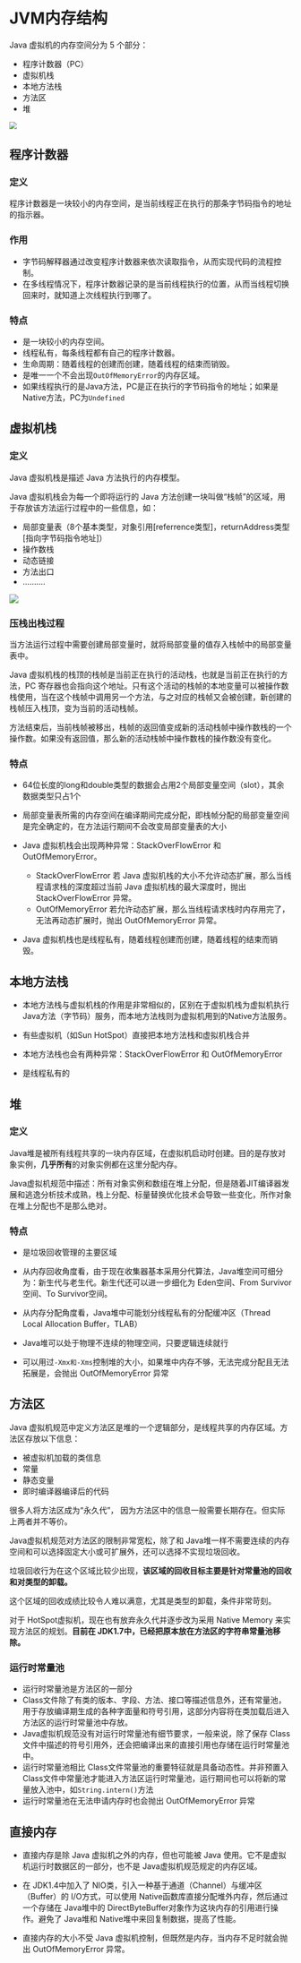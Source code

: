 # JVM内存结构

 Java 虚拟机的内存空间分为 5 个部分： 

- 程序计数器（PC）
- 虚拟机栈
- 本地方法栈
- 方法区
- 堆

<img src="./imgs/memory_struct.jpg" style="zoom:80%;" />

## 程序计数器

### 定义

程序计数器是一块较小的内存空间，是当前线程正在执行的那条字节码指令的地址的指示器。 

### 作用

-  字节码解释器通过改变程序计数器来依次读取指令，从而实现代码的流程控制。 
-  在多线程情况下，程序计数器记录的是当前线程执行的位置，从而当线程切换回来时，就知道上次线程执行到哪了。 

### 特点

- 是一块较小的内存空间。 
- 线程私有，每条线程都有自己的程序计数器。 
- 生命周期：随着线程的创建而创建，随着线程的结束而销毁。 
- 是唯一一个不会出现`OutOfMemoryError`的内存区域。 
- 如果线程执行的是Java方法，PC是正在执行的字节码指令的地址；如果是Native方法，PC为` Undefined `

## 虚拟机栈

### 定义

 Java 虚拟机栈是描述 Java 方法执行的内存模型。 

 Java 虚拟机栈会为每一个即将运行的 Java 方法创建一块叫做“栈帧”的区域，用于存放该方法运行过程中的一些信息，如： 

- 局部变量表（8个基本类型，对象引用[referrence类型]，returnAddress类型[指向字节码指令地址]）
- 操作数栈
- 动态链接
- 方法出口
- ..........

![](./imgs/jvm-stack.jpg)

### 压栈出栈过程

当方法运行过程中需要创建局部变量时，就将局部变量的值存入栈帧中的局部变量表中。

Java 虚拟机栈的栈顶的栈帧是当前正在执行的活动栈，也就是当前正在执行的方法，PC 寄存器也会指向这个地址。只有这个活动的栈帧的本地变量可以被操作数栈使用，当在这个栈帧中调用另一个方法，与之对应的栈帧又会被创建，新创建的栈帧压入栈顶，变为当前的活动栈帧。

方法结束后，当前栈帧被移出，栈帧的返回值变成新的活动栈帧中操作数栈的一个操作数。如果没有返回值，那么新的活动栈帧中操作数栈的操作数没有变化。

### 特点

- 64位长度的long和double类型的数据会占用2个局部变量空间（slot），其余数据类型只占1个
- 局部变量表所需的内存空间在编译期间完成分配，即栈帧分配的局部变量空间是完全确定的，在方法运行期间不会改变局部变量表的大小
- Java 虚拟机栈会出现两种异常：StackOverFlowError 和 OutOfMemoryError。
  - StackOverFlowError 若 Java 虚拟机栈的大小不允许动态扩展，那么当线程请求栈的深度超过当前 Java 虚拟机栈的最大深度时，抛出 StackOverFlowError 异常。
  - OutOfMemoryError 若允许动态扩展，那么当线程请求栈时内存用完了，无法再动态扩展时，抛出 OutOfMemoryError 异常。

- Java 虚拟机栈也是线程私有，随着线程创建而创建，随着线程的结束而销毁。 

## 本地方法栈

- 本地方法栈与虚拟机栈的作用是非常相似的，区别在于虚拟机栈为虚拟机执行Java方法（字节码）服务，而本地方法栈则为虚拟机用到的Native方法服务。

- 有些虚拟机（如Sun HotSpot）直接把本地方法栈和虚拟机栈合并
- 本地方法栈也会有两种异常：StackOverFlowError 和 OutOfMemoryError
- 是线程私有的

## 堆

### 定义

Java堆是被所有线程共享的一块内存区域，在虚拟机启动时创建。目的是存放对象实例，**几乎所有**的对象实例都在这里分配内存。

Java虚拟机规范中描述：所有对象实例和数组在堆上分配，但是随着JIT编译器发展和逃逸分析技术成熟，栈上分配、标量替换优化技术会导致一些变化，所作对象在堆上分配也不是那么绝对。

### 特点

- 是垃圾回收管理的主要区域
- 从内存回收角度看，由于现在收集器基本采用分代算法，Java堆空间可细分为：新生代与老生代。新生代还可以进一步细化为 Eden空间、From Survivor空间、To Survivor空间。
- 从内存分配角度看，Java堆中可能划分线程私有的分配缓冲区（Thread Local Allocation Buffer，TLAB）

- Java堆可以处于物理不连续的物理空间，只要逻辑连续就行
- 可以用过`-Xmx和-Xms`控制堆的大小，如果堆中内存不够，无法完成分配且无法拓展是，会抛出 OutOfMemoryError 异常

## 方法区

 Java 虚拟机规范中定义方法区是堆的一个逻辑部分，是线程共享的内存区域。方法区存放以下信息： 

- 被虚拟机加载的类信息
- 常量
- 静态变量
- 即时编译器编译后的代码

很多人将方法区成为“永久代”，  因为方法区中的信息一般需要长期存在。但实际上两者并不等价。

Java虚拟机规范对方法区的限制非常宽松，除了和 Java堆一样不需要连续的内存空间和可以选择固定大小或可扩展外，还可以选择不实现垃圾回收。

垃圾回收行为在这个区域比较少出现，**该区域的回收目标主要是针对常量池的回收和对类型的卸载。**

这个区域的回收成绩比较令人难以满意，尤其是类型的卸载，条件非常苛刻。

对于 HotSpot虚拟机，现在也有放弃永久代并逐步改为采用 Native Memory 来实现方法区的规划。**目前在 JDK1.7中，已经把原本放在方法区的字符串常量池移除。**

### 运行时常量池

- 运行时常量池是方法区的一部分
- Class文件除了有类的版本、字段、方法、接口等描述信息外，还有常量池，用于存放编译期生成的各种字面量和符号引用，这部分内容将在类加载后进入方法区的运行时常量池中存放。
- Java虚拟机规范没有对运行时常量池有细节要求，一般来说，除了保存 Class文件中描述的符号引用外，还会把编译出来的直接引用也存储在运行时常量池中。
- 运行时常量池相比 Class文件常量池的重要特征就是具备动态性。并非预置入Class文件中常量池才能进入方法区运行时常量池，运行期间也可以将新的常量放入池中，如`String.intern()`方法
- 运行时常量池在无法申请内存时也会抛出 OutOfMemoryError 异常

## 直接内存

- 直接内存是除 Java 虚拟机之外的内存，但也可能被 Java 使用。它不是虚拟机运行时数据区的一部分，也不是 Java虚拟机规范规定的内存区域。

- 在 JDK1.4中加入了 NIO类，引入一种基于通道（Channel）与缓冲区（Buffer）的 I/O方式，可以使用 Native函数库直接分配堆外内存，然后通过一个存储在 Java堆中的 DirectByteBuffer对象作为这块内存的引用进行操作。避免了 Java堆和 Native堆中来回复制数据，提高了性能。

-  直接内存的大小不受 Java 虚拟机控制，但既然是内存，当内存不足时就会抛出 OutOfMemoryError 异常。 


